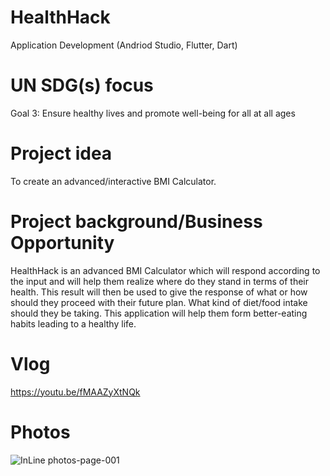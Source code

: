 # HealthHack
Application Development (Andriod Studio, Flutter, Dart)
# UN SDG(s) focus
Goal 3: Ensure healthy lives and promote well-being for all at all ages

# Project idea
To create an advanced/interactive BMI Calculator.

# Project background/Business Opportunity
HealthHack is an advanced BMI Calculator which will respond according to the input and will help them realize where do they stand in terms of their health. This result will then be used to give the response of what or how should they proceed with their future plan. What kind of diet/food intake should they be taking. This application will help them form better-eating habits leading to a healthy life.

# Vlog
https://youtu.be/fMAAZyXtNQk

# Photos

![InLine photos-page-001](https://user-images.githubusercontent.com/44302965/144840366-d19431db-fd03-46fe-8c05-e23b4dfa2edb.jpg)
